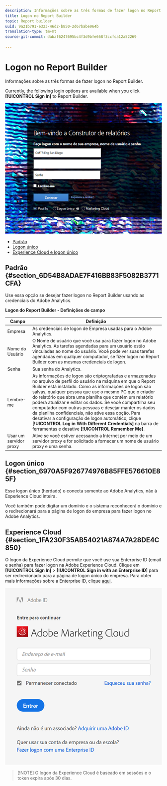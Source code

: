 ```yaml
---
description: Informações sobre as três formas de fazer logon no Report Builder.
title: Logon no Report Builder
topic: Report builder
uuid: 9a21b791-e323-46d2-b850-2d67babe964b
translation-type: tm+mt
source-git-commit: dabaf6247695bc4f3d9bfe668f3ccfca12a52269

---
```



# Logon no Report Builder

Informações sobre as três formas de fazer logon no Report Builder.

Currently, the following login options are available when you click **[!UICONTROL Sign In]** to Report Builder.

![](assets/login_screen.png)

* [Padrão ](/help/analyze/report-builder/setup/login.md#section_6D54B8ADAE7F416BB83F5082B3771CFA)
* [Logon único ](/help/analyze/report-builder/setup/login.md#section_6970A5F926774976B85FFE576610E85F)
* [Experience Cloud e logon único ](/help/analyze/report-builder/setup/login.md#section_1FA230F35AB54021A874A7A28DE4C850)

## Padrão {#section_6D54B8ADAE7F416BB83F5082B3771CFA}

Use essa opção se desejar fazer logon no Report Builder usando as credenciais do Adobe Analytics.

**Logon do Report Builder - Definições de campo**

| Campo | Definição |
|--- |--- |
| Empresa | As credenciais de logon de Empresa usadas para o Adobe Analytics. |
| Nome do Usuário | O Nome de usuário que você usa para fazer logon no Adobe Analytics. As tarefas agendadas para um usuário estão vinculadas ao nome do usuário. Você pode ver suas tarefas agendadas em qualquer computador, se fizer logon no Report Builder com as mesmas credenciais de logon. |
| Senha | Sua senha do Analytics. |
| Lembre-me | As informações de logon são criptografadas e armazenadas no arquivo de perfil do usuário na máquina em que o Report Builder está instalado. Como as informações de logon são salvas, qualquer pessoa que use o mesmo PC que o criador do relatório que abra uma planilha que contém um relatório poderá atualizar e editar os dados. Se você compartilha seu computador com outras pessoas e desejar manter os dados da planilha confidenciais, não ative essa opção.  Para desativar a configuração de logon automático, clique **[!UICONTROL Log in With Different Credentials]** na barra de ferramentas e desative **[!UICONTROL Remember Me]**. |
| Usar um servidor proxy | Ative se você estiver acessando a Internet por meio de um servidor proxy e for solicitado a fornecer um nome de usuário proxy e uma senha. |

## Logon único {#section_6970A5F926774976B85FFE576610E85F}

Esse logon único (herdado) o conecta somente ao Adobe Analytics, não à Experience Cloud inteira.

Você também pode digitar um domínio e o sistema reconhecerá o domínio e o redirecionará para a página de logon do empresa para fazer logon no Adobe Analytics.

## Experience Cloud {#section_1FA230F35AB54021A874A7A28DE4C850}

O logon da Experience Cloud permite que você use sua Enterprise ID (email e senha) para fazer logon na Adobe Experience Cloud. Clique em **[!UICONTROL Sign In]** > **[!UICONTROL Sign in with an Enterprise ID]** para ser redirecionado para a página de logon único do empresa. Para obter mais informações sobre a Enterprise ID, clique [aqui](https://helpx.adobe.com/br/enterprise/kb/enterprise-id-faq.html#whatis).

![](assets/adobe_id_login.png)

>[!NOTE] O logon da Experience Cloud é baseado em sessões e o token expira após 30 dias.

